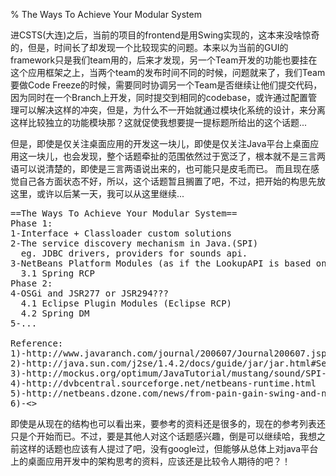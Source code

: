 % The Ways To Achieve Your Modular System

进CSTS(大连)之后，当前的项目的frontend是用Swing实现的，这本来没啥惊奇的，但是，时间长了却发现一个比较现实的问题。本来以为当前的GUI的framework只是我们team用的，后来才发现，另一个Team开发的功能也要挂在这个应用框架之上，当两个team的发布时间不同的时候，问题就来了，我们Team要做Code Freeze的时候，需要同时协调另一个Team是否继续让他们提交代码，因为同时在一个Branch上开发，同时提交到相同的codebase，或许通过配置管理可以解决这样的冲突，但是，为什么不一开始就通过模块化系统的设计，来分离这样比较独立的功能模块那？这就促使我想要提一提标题所给出的这个话题... 

但是，即使是仅关注桌面应用的开发这一块儿，即使是仅关注Java平台上桌面应用这一块儿，也会发现，整个话题牵扯的范围依然过于宽泛了，根本就不是三言两语可以说清楚的，即使是三言两语说出来的，也可能只是皮毛而已。 而且现在感觉自己各方面状态不好，所以，这个话题暂且搁置了吧，不过，把开始的构思先放这里，或许以后某一天，我可以从这里继续... 

<pre>
==The Ways To Achieve Your Modular System==
Phase 1: 
1-Interface + Classloader custom solutions 
2-The service discovery mechanism in Java.(SPI) 
  eg. JDBC drivers, providers for sounds api. 
3-NetBeans Platform Modules (as if the LookupAPI is based on 2) 
  3.1 Spring RCP 
Phase 2: 
4-OSGi and JSR277 or JSR294??? 
  4.1 Eclipse Plugin Modules (Eclipse RCP) 
  4.2 Spring DM 
5-... 

Reference: 
1)-http://www.javaranch.com/journal/200607/Journal200607.jsp?print=on#a1 
2)-http://java.sun.com/j2se/1.4.2/docs/guide/jar/jar.html#Service%20Provider 
3)-http://mockus.org/optimum/JavaTutorial/mustang/sound/SPI-intro.html    (not too necessary) 
4)-http://dvbcentral.sourceforge.net/netbeans-runtime.html 
5)-http://netbeans.dzone.com/news/from-pain-gain-swing-and-netbe 
6)-<<Rich Client Programming:Plugging into the NetBeans Platform>> 
</pre>

即使是从现在的结构也可以看出来，要参考的资料还是很多的，现在的参考列表还只是个开始而已。不过，要是其他人对这个话题感兴趣，倒是可以继续哈，我想之前这样的话题也应该有人提过了吧，没有google过，但能够从总体上对java平台上的桌面应用开发中的架构思考的资料，应该还是比较令人期待的吧？！
